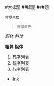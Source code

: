 #大标题
##标题
###题

`背景颜色`
>     背景颜色

*斜体*
_斜体_

**粗体**
__粗体__

1. 有序列表
2. 有序列表
3. 有序列表

+ [link](http://www.cnblogs.com/hnrainll/p/3514637.html)


